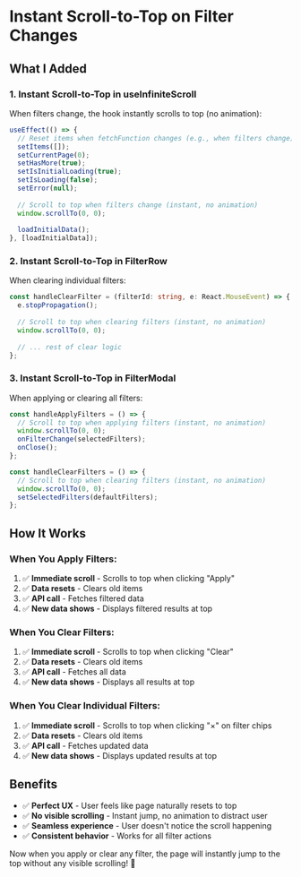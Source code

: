 # Instant Scroll-to-Top on Filter Changes

## What I Added

### 1. **Instant Scroll-to-Top in useInfiniteScroll**
When filters change, the hook instantly scrolls to top (no animation):

```typescript
useEffect(() => {
  // Reset items when fetchFunction changes (e.g., when filters change)
  setItems([]);
  setCurrentPage(0);
  setHasMore(true);
  setIsInitialLoading(true);
  setIsLoading(false);
  setError(null);
  
  // Scroll to top when filters change (instant, no animation)
  window.scrollTo(0, 0);
  
  loadInitialData();
}, [loadInitialData]);
```

### 2. **Instant Scroll-to-Top in FilterRow**
When clearing individual filters:

```typescript
const handleClearFilter = (filterId: string, e: React.MouseEvent) => {
  e.stopPropagation();
  
  // Scroll to top when clearing filters (instant, no animation)
  window.scrollTo(0, 0);
  
  // ... rest of clear logic
};
```

### 3. **Instant Scroll-to-Top in FilterModal**
When applying or clearing all filters:

```typescript
const handleApplyFilters = () => {
  // Scroll to top when applying filters (instant, no animation)
  window.scrollTo(0, 0);
  onFilterChange(selectedFilters);
  onClose();
};

const handleClearFilters = () => {
  // Scroll to top when clearing filters (instant, no animation)
  window.scrollTo(0, 0);
  setSelectedFilters(defaultFilters);
};
```

## How It Works

### **When You Apply Filters:**
1. ✅ **Immediate scroll** - Scrolls to top when clicking "Apply"
2. ✅ **Data resets** - Clears old items
3. ✅ **API call** - Fetches filtered data
4. ✅ **New data shows** - Displays filtered results at top

### **When You Clear Filters:**
1. ✅ **Immediate scroll** - Scrolls to top when clicking "Clear"
2. ✅ **Data resets** - Clears old items  
3. ✅ **API call** - Fetches all data
4. ✅ **New data shows** - Displays all results at top

### **When You Clear Individual Filters:**
1. ✅ **Immediate scroll** - Scrolls to top when clicking "×" on filter chips
2. ✅ **Data resets** - Clears old items
3. ✅ **API call** - Fetches updated data
4. ✅ **New data shows** - Displays updated results at top

## Benefits

- ✅ **Perfect UX** - User feels like page naturally resets to top
- ✅ **No visible scrolling** - Instant jump, no animation to distract user
- ✅ **Seamless experience** - User doesn't notice the scroll happening
- ✅ **Consistent behavior** - Works for all filter actions

Now when you apply or clear any filter, the page will instantly jump to the top without any visible scrolling! 🎉
